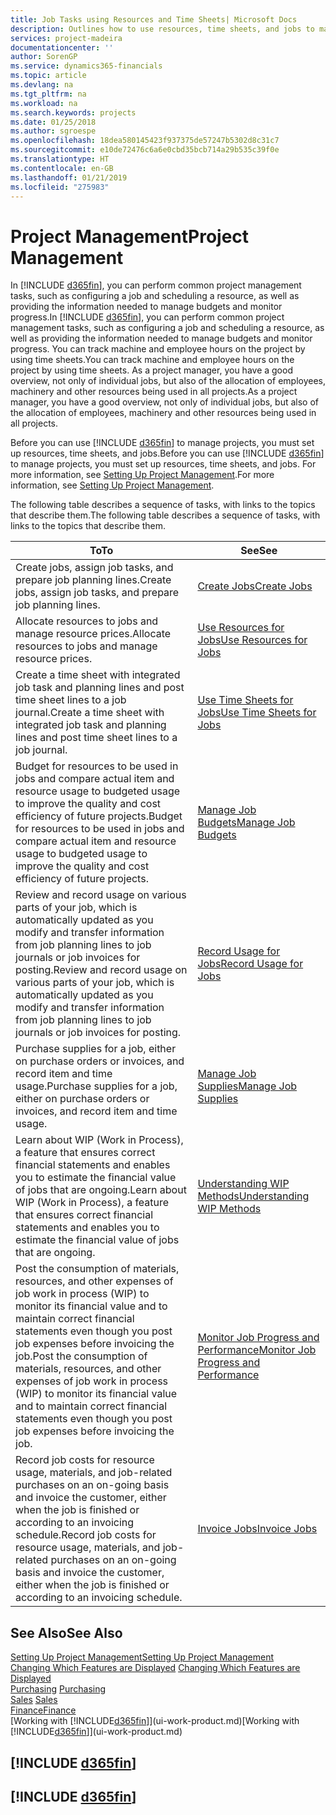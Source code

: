 ```yaml
---
title: Job Tasks using Resources and Time Sheets| Microsoft Docs
description: Outlines how to use resources, time sheets, and jobs to manage projects.
services: project-madeira
documentationcenter: ''
author: SorenGP
ms.service: dynamics365-financials
ms.topic: article
ms.devlang: na
ms.tgt_pltfrm: na
ms.workload: na
ms.search.keywords: projects
ms.date: 01/25/2018
ms.author: sgroespe
ms.openlocfilehash: 18dea580145423f937375de57247b5302d8c31c7
ms.sourcegitcommit: e10de72476c6a6e0cbd35bcb714a29b535c39f0e
ms.translationtype: HT
ms.contentlocale: en-GB
ms.lasthandoff: 01/21/2019
ms.locfileid: "275983"
---
```

# <a name="project-management"></a><span data-ttu-id="9aa62-103">Project Management</span><span class="sxs-lookup"><span data-stu-id="9aa62-103">Project Management</span></span>
<span data-ttu-id="9aa62-104">In [!INCLUDE [d365fin](includes/d365fin_md.md)], you can perform common project management tasks, such as configuring a job and scheduling a resource, as well as providing the information needed to manage budgets and monitor progress.</span><span class="sxs-lookup"><span data-stu-id="9aa62-104">In [!INCLUDE [d365fin](includes/d365fin_md.md)], you can perform common project management tasks, such as configuring a job and scheduling a resource, as well as providing the information needed to manage budgets and monitor progress.</span></span> <span data-ttu-id="9aa62-105">You can track machine and employee hours on the project by using time sheets.</span><span class="sxs-lookup"><span data-stu-id="9aa62-105">You can track machine and employee hours on the project by using time sheets.</span></span> <span data-ttu-id="9aa62-106">As a project manager, you have a good overview, not only of individual jobs, but also of the allocation of employees, machinery and other resources being used in all projects.</span><span class="sxs-lookup"><span data-stu-id="9aa62-106">As a project manager, you have a good overview, not only of individual jobs, but also of the allocation of employees, machinery and other resources being used in all projects.</span></span>

<span data-ttu-id="9aa62-107">Before you can use [!INCLUDE [d365fin](includes/d365fin_md.md)] to manage projects, you must set up resources, time sheets, and jobs.</span><span class="sxs-lookup"><span data-stu-id="9aa62-107">Before you can use [!INCLUDE [d365fin](includes/d365fin_md.md)] to manage projects, you must set up resources, time sheets, and jobs.</span></span> <span data-ttu-id="9aa62-108">For more information, see [Setting Up Project Management](projects-setup-projects.md).</span><span class="sxs-lookup"><span data-stu-id="9aa62-108">For more information, see [Setting Up Project Management](projects-setup-projects.md).</span></span>  

<span data-ttu-id="9aa62-109">The following table describes a sequence of tasks, with links to the topics that describe them.</span><span class="sxs-lookup"><span data-stu-id="9aa62-109">The following table describes a sequence of tasks, with links to the topics that describe them.</span></span>

| <span data-ttu-id="9aa62-110">To</span><span class="sxs-lookup"><span data-stu-id="9aa62-110">To</span></span> | <span data-ttu-id="9aa62-111">See</span><span class="sxs-lookup"><span data-stu-id="9aa62-111">See</span></span> |
| --- | --- |
| <span data-ttu-id="9aa62-112">Create jobs, assign job tasks, and prepare job planning lines.</span><span class="sxs-lookup"><span data-stu-id="9aa62-112">Create jobs, assign job tasks, and prepare job planning lines.</span></span> |[<span data-ttu-id="9aa62-113">Create Jobs</span><span class="sxs-lookup"><span data-stu-id="9aa62-113">Create Jobs</span></span>](projects-how-create-jobs.md) |
| <span data-ttu-id="9aa62-114">Allocate resources to jobs and manage resource prices.</span><span class="sxs-lookup"><span data-stu-id="9aa62-114">Allocate resources to jobs and manage resource prices.</span></span> |[<span data-ttu-id="9aa62-115">Use Resources for Jobs</span><span class="sxs-lookup"><span data-stu-id="9aa62-115">Use Resources for Jobs</span></span>](projects-how-use-resources.md) |
| <span data-ttu-id="9aa62-116">Create a time sheet with integrated job task and planning lines and post time sheet lines to a job journal.</span><span class="sxs-lookup"><span data-stu-id="9aa62-116">Create a time sheet with integrated job task and planning lines and post time sheet lines to a job journal.</span></span> |[<span data-ttu-id="9aa62-117">Use Time Sheets for Jobs</span><span class="sxs-lookup"><span data-stu-id="9aa62-117">Use Time Sheets for Jobs</span></span>](projects-how-use-time-sheets.md) |
| <span data-ttu-id="9aa62-118">Budget for resources to be used in jobs and compare actual item and resource usage to budgeted usage to improve the quality and cost efficiency of future projects.</span><span class="sxs-lookup"><span data-stu-id="9aa62-118">Budget for resources to be used in jobs and compare actual item and resource usage to budgeted usage to improve the quality and cost efficiency of future projects.</span></span> |[<span data-ttu-id="9aa62-119">Manage Job Budgets</span><span class="sxs-lookup"><span data-stu-id="9aa62-119">Manage Job Budgets</span></span>](projects-how-manage-budgets.md) |
| <span data-ttu-id="9aa62-120">Review and record usage on various parts of your job, which is automatically updated as you modify and transfer information from job planning lines to job journals or job invoices for posting.</span><span class="sxs-lookup"><span data-stu-id="9aa62-120">Review and record usage on various parts of your job, which is automatically updated as you modify and transfer information from job planning lines to job journals or job invoices for posting.</span></span> |[<span data-ttu-id="9aa62-121">Record Usage for Jobs</span><span class="sxs-lookup"><span data-stu-id="9aa62-121">Record Usage for Jobs</span></span>](projects-how-record-job-usage.md) |
| <span data-ttu-id="9aa62-122">Purchase supplies for a job, either on purchase orders or invoices, and record item and time usage.</span><span class="sxs-lookup"><span data-stu-id="9aa62-122">Purchase supplies for a job, either on purchase orders or invoices, and record item and time usage.</span></span> |[<span data-ttu-id="9aa62-123">Manage Job Supplies</span><span class="sxs-lookup"><span data-stu-id="9aa62-123">Manage Job Supplies</span></span>](projects-how-manage-project-supplies.md) |
| <span data-ttu-id="9aa62-124">Learn about WIP (Work in Process), a feature that ensures correct financial statements and enables you to estimate the financial value of jobs that are ongoing.</span><span class="sxs-lookup"><span data-stu-id="9aa62-124">Learn about WIP (Work in Process), a feature that ensures correct financial statements and enables you to estimate the financial value of jobs that are ongoing.</span></span> |[<span data-ttu-id="9aa62-125">Understanding WIP Methods</span><span class="sxs-lookup"><span data-stu-id="9aa62-125">Understanding WIP Methods</span></span>](projects-understanding-wip.md) |
| <span data-ttu-id="9aa62-126">Post the consumption of materials, resources, and other expenses of job work in process (WIP) to monitor its financial value and to maintain correct financial statements even though you post job expenses before invoicing the job.</span><span class="sxs-lookup"><span data-stu-id="9aa62-126">Post the consumption of materials, resources, and other expenses of job work in process (WIP) to monitor its financial value and to maintain correct financial statements even though you post job expenses before invoicing the job.</span></span> |[<span data-ttu-id="9aa62-127">Monitor Job Progress and Performance</span><span class="sxs-lookup"><span data-stu-id="9aa62-127">Monitor Job Progress and Performance</span></span>](projects-how-monitor-progress-performance.md) |
| <span data-ttu-id="9aa62-128">Record job costs for resource usage, materials, and job-related purchases on an on-going basis and invoice the customer, either when the job is finished or according to an invoicing schedule.</span><span class="sxs-lookup"><span data-stu-id="9aa62-128">Record job costs for resource usage, materials, and job-related purchases on an on-going basis and invoice the customer, either when the job is finished or according to an invoicing schedule.</span></span> |[<span data-ttu-id="9aa62-129">Invoice Jobs</span><span class="sxs-lookup"><span data-stu-id="9aa62-129">Invoice Jobs</span></span>](projects-how-invoice-jobs.md) |

## <a name="see-also"></a><span data-ttu-id="9aa62-130">See Also</span><span class="sxs-lookup"><span data-stu-id="9aa62-130">See Also</span></span>
[<span data-ttu-id="9aa62-131">Setting Up Project Management</span><span class="sxs-lookup"><span data-stu-id="9aa62-131">Setting Up Project Management</span></span>](projects-setup-projects.md)  
<span data-ttu-id="9aa62-132">[Changing Which Features are Displayed](ui-experiences.md)    </span><span class="sxs-lookup"><span data-stu-id="9aa62-132">[Changing Which Features are Displayed](ui-experiences.md)    </span></span>  
<span data-ttu-id="9aa62-133">[Purchasing](purchasing-manage-purchasing.md)       </span><span class="sxs-lookup"><span data-stu-id="9aa62-133">[Purchasing](purchasing-manage-purchasing.md)       </span></span>  
<span data-ttu-id="9aa62-134">[Sales](sales-manage-sales.md)  </span><span class="sxs-lookup"><span data-stu-id="9aa62-134">[Sales](sales-manage-sales.md)  </span></span>  
[<span data-ttu-id="9aa62-135">Finance</span><span class="sxs-lookup"><span data-stu-id="9aa62-135">Finance</span></span>](finance.md)  
<span data-ttu-id="9aa62-136">[Working with [!INCLUDE[d365fin](includes/d365fin_md.md)]](ui-work-product.md)</span><span class="sxs-lookup"><span data-stu-id="9aa62-136">[Working with [!INCLUDE[d365fin](includes/d365fin_md.md)]](ui-work-product.md)</span></span>  

## [!INCLUDE [d365fin](includes/free_trial_md.md)]  
## [!INCLUDE [d365fin](includes/training_link_md.md)]
